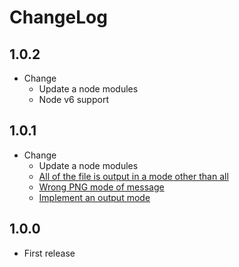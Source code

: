 # ChangeLog

## 1.0.2

* Change
    * Update a node modules
    * Node v6 support

## 1.0.1

* Change
    * Update a node modules
    * [All of the file is output in a mode other than all](https://github.com/akabekobeko/npm-icon-gen/issues/25)
    * [Wrong PNG mode of message](https://github.com/akabekobeko/npm-icon-gen/issues/24)
    * [Implement an output mode](https://github.com/akabekobeko/npm-icon-gen/issues/22)

## 1.0.0

* First release
